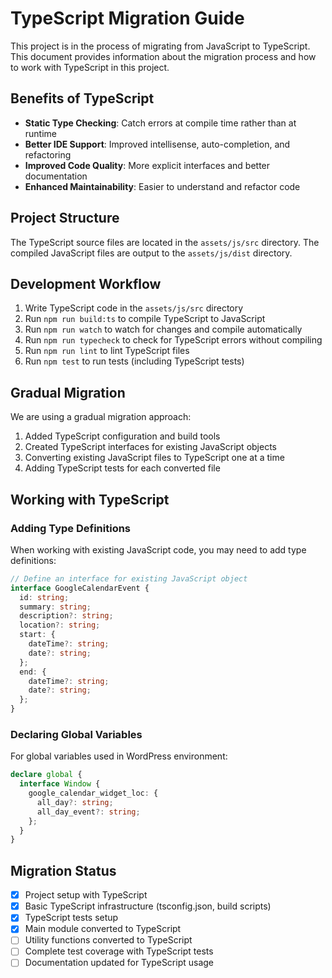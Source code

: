 # TypeScript Migration Guide

This project is in the process of migrating from JavaScript to TypeScript. This document provides information about the migration process and how to work with TypeScript in this project.

## Benefits of TypeScript

- **Static Type Checking**: Catch errors at compile time rather than at runtime
- **Better IDE Support**: Improved intellisense, auto-completion, and refactoring
- **Improved Code Quality**: More explicit interfaces and better documentation
- **Enhanced Maintainability**: Easier to understand and refactor code

## Project Structure

The TypeScript source files are located in the `assets/js/src` directory. The compiled JavaScript files are output to the `assets/js/dist` directory.

## Development Workflow

1. Write TypeScript code in the `assets/js/src` directory
2. Run `npm run build:ts` to compile TypeScript to JavaScript
3. Run `npm run watch` to watch for changes and compile automatically
4. Run `npm run typecheck` to check for TypeScript errors without compiling
5. Run `npm run lint` to lint TypeScript files
6. Run `npm test` to run tests (including TypeScript tests)

## Gradual Migration

We are using a gradual migration approach:

1. Added TypeScript configuration and build tools
2. Created TypeScript interfaces for existing JavaScript objects
3. Converting existing JavaScript files to TypeScript one at a time
4. Adding TypeScript tests for each converted file

## Working with TypeScript

### Adding Type Definitions

When working with existing JavaScript code, you may need to add type definitions:

```typescript
// Define an interface for existing JavaScript object
interface GoogleCalendarEvent {
  id: string;
  summary: string;
  description?: string;
  location?: string;
  start: {
    dateTime?: string;
    date?: string;
  };
  end: {
    dateTime?: string;
    date?: string;
  };
}
```

### Declaring Global Variables

For global variables used in WordPress environment:

```typescript
declare global {
  interface Window {
    google_calendar_widget_loc: {
      all_day?: string;
      all_day_event?: string;
    };
  }
}
```

## Migration Status

- [x] Project setup with TypeScript
- [x] Basic TypeScript infrastructure (tsconfig.json, build scripts)
- [x] TypeScript tests setup
- [x] Main module converted to TypeScript
- [ ] Utility functions converted to TypeScript
- [ ] Complete test coverage with TypeScript tests
- [ ] Documentation updated for TypeScript usage
